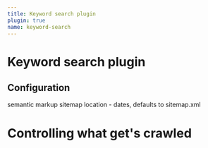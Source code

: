 ```yaml
---
title: Keyword search plugin
plugin: true
name: keyword-search
---
```


# Keyword search plugin

## Configuration

semantic markup
sitemap location - dates, defaults to sitemap.xml

# Controlling what get's crawled

